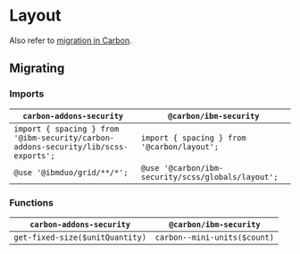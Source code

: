 # Layout

Also refer to
[migration in Carbon](https://github.com/carbon-design-system/carbon/blob/main/docs/migration/10.x-layout.md).

## Migrating

### Imports

| `carbon-addons-security`                                                           | `@carbon/ibm-security`                             |
| ---------------------------------------------------------------------------------- | -------------------------------------------------- |
| `import { spacing } from '@ibm-security/carbon-addons-security/lib/scss-exports';` | `import { spacing } from '@carbon/layout';`        |
| `@use '@ibmduo/grid/**/*';`                                                        | `@use '@carbon/ibm-security/scss/globals/layout';` |

### Functions

| `carbon-addons-security`        | `@carbon/ibm-security`       |
| ------------------------------- | ---------------------------- |
| `get-fixed-size($unitQuantity)` | `carbon--mini-units($count)` |
